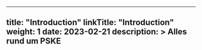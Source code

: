 
---
title: "Introduction"
linkTitle: "Introduction"
weight: 1
date: 2023-02-21
description: >
  Alles rund um PSKE
---
